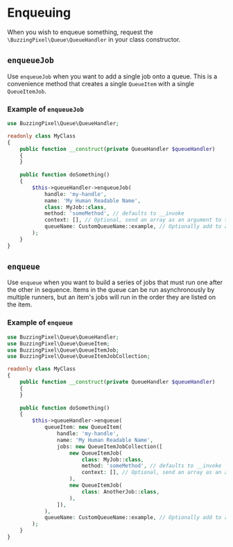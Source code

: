# Enqueuing

When you wish to enqueue something, request the `\BuzzingPixel\Queue\QueueHandler` in your class constructor.

## `enqueueJob`

Use `enqueueJob` when you want to add a single job onto a queue. This is a convenience method that creates a single `QueueItem` with a single `QueueItemJob`.

### Example of `enqueueJob`

```php
use BuzzingPixel\Queue\QueueHandler;

readonly class MyClass
{
    public function __construct(private QueueHandler $queueHandler)
    {
    }
    
    public function doSomething()
    {
        $this->queueHandler->enqueueJob(
            handle: 'my-handle',
            name: 'My Human Readable Name',
            class: MyJob::class,
            method: 'someMethod', // defaults to __invoke
            context: [], // Optional, send an array as an argument to the method
            queueName: CustomQueueName::example, // Optionally add to a queue name
        );
    }
}
```

## `enqueue`

Use `enqueue` when you want to build a series of jobs that must run one after the other in sequence. Items in the queue can be run asynchronously by multiple runners, but an item's jobs will run in the order they are listed on the item.

### Example of `enqueue`

```php
use BuzzingPixel\Queue\QueueHandler;
use BuzzingPixel\Queue\QueueItem;
use BuzzingPixel\Queue\QueueItemJob;
use BuzzingPixel\Queue\QueueItemJobCollection;

readonly class MyClass
{
    public function __construct(private QueueHandler $queueHandler)
    {
    }
    
    public function doSomething()
    {
        $this->queueHandler->enqueue(
            queueItem: new QueueItem(
                handle: 'my-handle',
                name: 'My Human Readable Name',
                jobs: new QueueItemJobCollection([
                    new QueueItemJob(
                        class: MyJob::class,
                        method: 'someMethod', // defaults to __invoke
                        context: [], // Optional, send an array as an argument to the method
                    ),
                    new QueueItemJob(
                        class: AnotherJob::class,
                    ),
                ]),
            ),
            queueName: CustomQueueName::example, // Optionally add to a queue name
        );
    }
}
```

